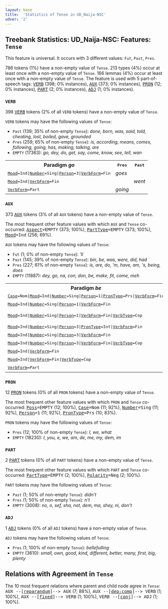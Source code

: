 ```yaml
---
layout: base
title:  'Statistics of Tense in UD_Naija-NSC'
udver: '2'
---
```


## Treebank Statistics: UD_Naija-NSC: Features: `Tense`

This feature is universal.
It occurs with 3 different values: `Fut`, `Past`, `Pres`.

786 tokens (1%) have a non-empty value of `Tense`.
213 types (4%) occur at least once with a non-empty value of `Tense`.
166 lemmas (4%) occur at least once with a non-empty value of `Tense`.
The feature is used with 5 part-of-speech tags: <tt><a href="pcm_nsc-pos-VERB.html">VERB</a></tt> (398; 0% instances), <tt><a href="pcm_nsc-pos-AUX.html">AUX</a></tt> (373; 0% instances), <tt><a href="pcm_nsc-pos-PRON.html">PRON</a></tt> (12; 0% instances), <tt><a href="pcm_nsc-pos-PART.html">PART</a></tt> (2; 0% instances), <tt><a href="pcm_nsc-pos-ADJ.html">ADJ</a></tt> (1; 0% instances).

### `VERB`

398 <tt><a href="pcm_nsc-pos-VERB.html">VERB</a></tt> tokens (2% of all `VERB` tokens) have a non-empty value of `Tense`.

`VERB` tokens may have the following values of `Tense`:

* `Past` (139; 35% of non-empty `Tense`): <em>done, born, was, said, told, cheating, lost, boiled, gave, grounded</em>
* `Pres` (259; 65% of non-empty `Tense`): <em>is, according, means, comes, following, going, has, making, talking, are</em>
* `EMPTY` (17363): <em>go, dey, do, get, say, come, know, see, tell, wan</em>

<table>
  <tr><th>Paradigm <i>go</i></th><th><tt>Pres</tt></th><th><tt>Past</tt></th></tr>
  <tr><td><tt><tt><a href="pcm_nsc-feat-Mood.html">Mood</a></tt><tt>=Ind</tt>|<tt><a href="pcm_nsc-feat-Number.html">Number</a></tt><tt>=Sing</tt>|<tt><a href="pcm_nsc-feat-Person.html">Person</a></tt><tt>=3</tt>|<tt><a href="pcm_nsc-feat-VerbForm.html">VerbForm</a></tt><tt>=Fin</tt></tt></td><td><em>goes</em></td><td></td></tr>
  <tr><td><tt><tt><a href="pcm_nsc-feat-Mood.html">Mood</a></tt><tt>=Ind</tt>|<tt><a href="pcm_nsc-feat-VerbForm.html">VerbForm</a></tt><tt>=Fin</tt></tt></td><td></td><td><em>went</em></td></tr>
  <tr><td><tt><tt><a href="pcm_nsc-feat-VerbForm.html">VerbForm</a></tt><tt>=Part</tt></tt></td><td><em>going</em></td><td></td></tr>
</table>

### `AUX`

373 <tt><a href="pcm_nsc-pos-AUX.html">AUX</a></tt> tokens (3% of all `AUX` tokens) have a non-empty value of `Tense`.

The most frequent other feature values with which `AUX` and `Tense` co-occurred: <tt><a href="pcm_nsc-feat-Aspect.html">Aspect</a></tt><tt>=EMPTY</tt> (373; 100%), <tt><a href="pcm_nsc-feat-PartType.html">PartType</a></tt><tt>=EMPTY</tt> (373; 100%), <tt><a href="pcm_nsc-feat-Mood.html">Mood</a></tt><tt>=Ind</tt> (256; 69%).

`AUX` tokens may have the following values of `Tense`:

* `Fut` (1; 0% of non-empty `Tense`): <em>'ll</em>
* `Past` (145; 39% of non-empty `Tense`): <em>bin, be, was, were, did, had</em>
* `Pres` (227; 61% of non-empty `Tense`): <em>is, are, do, 'm, have, am, 's, being, does</em>
* `EMPTY` (11887): <em>dey, go, na, con, don, be, make, fit, come, meh</em>

<table>
  <tr><th>Paradigm <i>be</i></th><th><tt>Pres</tt></th><th><tt>Past</tt></th></tr>
  <tr><td><tt><tt><a href="pcm_nsc-feat-Case.html">Case</a></tt><tt>=Nom</tt>|<tt><a href="pcm_nsc-feat-Mood.html">Mood</a></tt><tt>=Ind</tt>|<tt><a href="pcm_nsc-feat-Number.html">Number</a></tt><tt>=Sing</tt>|<tt><a href="pcm_nsc-feat-Person.html">Person</a></tt><tt>=1</tt>|<tt><a href="pcm_nsc-feat-PronType.html">PronType</a></tt><tt>=Prs</tt>|<tt><a href="pcm_nsc-feat-VerbForm.html">VerbForm</a></tt><tt>=Fin</tt></tt></td><td><em>'m</em></td><td></td></tr>
  <tr><td><tt><tt><a href="pcm_nsc-feat-Mood.html">Mood</a></tt><tt>=Ind</tt>|<tt><a href="pcm_nsc-feat-Number.html">Number</a></tt><tt>=Sing</tt>|<tt><a href="pcm_nsc-feat-Person.html">Person</a></tt><tt>=1</tt>|<tt><a href="pcm_nsc-feat-VerbForm.html">VerbForm</a></tt><tt>=Fin</tt></tt></td><td><em>'m</em></td><td><em>was</em></td></tr>
  <tr><td><tt><tt><a href="pcm_nsc-feat-Mood.html">Mood</a></tt><tt>=Ind</tt>|<tt><a href="pcm_nsc-feat-Number.html">Number</a></tt><tt>=Sing</tt>|<tt><a href="pcm_nsc-feat-Person.html">Person</a></tt><tt>=1</tt>|<tt><a href="pcm_nsc-feat-VerbForm.html">VerbForm</a></tt><tt>=Fin</tt>|<tt><a href="pcm_nsc-feat-VerbType.html">VerbType</a></tt><tt>=Cop</tt></tt></td><td><em>am, 'm</em></td><td><em>was</em></td></tr>
  <tr><td><tt><tt><a href="pcm_nsc-feat-Mood.html">Mood</a></tt><tt>=Ind</tt>|<tt><a href="pcm_nsc-feat-Number.html">Number</a></tt><tt>=Sing</tt>|<tt><a href="pcm_nsc-feat-Person.html">Person</a></tt><tt>=3</tt>|<tt><a href="pcm_nsc-feat-PronType.html">PronType</a></tt><tt>=Int</tt>|<tt><a href="pcm_nsc-feat-VerbForm.html">VerbForm</a></tt><tt>=Fin</tt></tt></td><td><em>'s</em></td><td></td></tr>
  <tr><td><tt><tt><a href="pcm_nsc-feat-Mood.html">Mood</a></tt><tt>=Ind</tt>|<tt><a href="pcm_nsc-feat-Number.html">Number</a></tt><tt>=Sing</tt>|<tt><a href="pcm_nsc-feat-Person.html">Person</a></tt><tt>=3</tt>|<tt><a href="pcm_nsc-feat-VerbForm.html">VerbForm</a></tt><tt>=Fin</tt></tt></td><td><em>is, 's</em></td><td></td></tr>
  <tr><td><tt><tt><a href="pcm_nsc-feat-Mood.html">Mood</a></tt><tt>=Ind</tt>|<tt><a href="pcm_nsc-feat-Number.html">Number</a></tt><tt>=Sing</tt>|<tt><a href="pcm_nsc-feat-Person.html">Person</a></tt><tt>=3</tt>|<tt><a href="pcm_nsc-feat-VerbForm.html">VerbForm</a></tt><tt>=Fin</tt>|<tt><a href="pcm_nsc-feat-VerbType.html">VerbType</a></tt><tt>=Cop</tt></tt></td><td><em>is</em></td><td></td></tr>
  <tr><td><tt><tt><a href="pcm_nsc-feat-Mood.html">Mood</a></tt><tt>=Ind</tt>|<tt><a href="pcm_nsc-feat-VerbForm.html">VerbForm</a></tt><tt>=Fin</tt></tt></td><td><em>are</em></td><td><em>were</em></td></tr>
  <tr><td><tt><tt><a href="pcm_nsc-feat-Mood.html">Mood</a></tt><tt>=Ind</tt>|<tt><a href="pcm_nsc-feat-VerbForm.html">VerbForm</a></tt><tt>=Fin</tt>|<tt><a href="pcm_nsc-feat-VerbType.html">VerbType</a></tt><tt>=Cop</tt></tt></td><td><em>are</em></td><td><em>were</em></td></tr>
  <tr><td><tt><tt><a href="pcm_nsc-feat-VerbForm.html">VerbForm</a></tt><tt>=Part</tt></tt></td><td><em>being</em></td><td></td></tr>
</table>

### `PRON`

12 <tt><a href="pcm_nsc-pos-PRON.html">PRON</a></tt> tokens (0% of all `PRON` tokens) have a non-empty value of `Tense`.

The most frequent other feature values with which `PRON` and `Tense` co-occurred: <tt><a href="pcm_nsc-feat-Poss.html">Poss</a></tt><tt>=EMPTY</tt> (12; 100%), <tt><a href="pcm_nsc-feat-Case.html">Case</a></tt><tt>=Nom</tt> (11; 92%), <tt><a href="pcm_nsc-feat-Number.html">Number</a></tt><tt>=Sing</tt> (11; 92%), <tt><a href="pcm_nsc-feat-Person.html">Person</a></tt><tt>=1</tt> (11; 92%), <tt><a href="pcm_nsc-feat-PronType.html">PronType</a></tt><tt>=Prs</tt> (10; 83%).

`PRON` tokens may have the following values of `Tense`:

* `Pres` (12; 100% of non-empty `Tense`): <em>I, we, what</em>
* `EMPTY` (18230): <em>I, you, e, we, am, de, me, my, dem, im</em>

### `PART`

2 <tt><a href="pcm_nsc-pos-PART.html">PART</a></tt> tokens (0% of all `PART` tokens) have a non-empty value of `Tense`.

The most frequent other feature values with which `PART` and `Tense` co-occurred: <tt><a href="pcm_nsc-feat-PartType.html">PartType</a></tt><tt>=EMPTY</tt> (2; 100%), <tt><a href="pcm_nsc-feat-Polarity.html">Polarity</a></tt><tt>=Neg</tt> (2; 100%).

`PART` tokens may have the following values of `Tense`:

* `Past` (1; 50% of non-empty `Tense`): <em>didn't</em>
* `Pres` (1; 50% of non-empty `Tense`): <em>n't</em>
* `EMPTY` (3008): <em>no, o, sef, sha, not, dem, ma, shey, ni, don't</em>

### `ADJ`

1 <tt><a href="pcm_nsc-pos-ADJ.html">ADJ</a></tt> tokens (0% of all `ADJ` tokens) have a non-empty value of `Tense`.

`ADJ` tokens may have the following values of `Tense`:

* `Pres` (1; 100% of non-empty `Tense`): <em>bellefulling</em>
* `EMPTY` (3610): <em>small, own, good, kind, different, better, many, first, big, plenty</em>

## Relations with Agreement in `Tense`

The 10 most frequent relations where parent and child node agree in `Tense`:
<tt>AUX --[<tt><a href="pcm_nsc-dep-reparandum.html">reparandum</a></tt>]--> AUX</tt> (7; 88%),
<tt>AUX --[<tt><a href="pcm_nsc-dep-dep-comp.html">dep:comp</a></tt>]--> VERB</tt> (1; 100%),
<tt>AUX --[<tt><a href="pcm_nsc-dep-fixed.html">fixed</a></tt>]--> VERB</tt> (1; 100%),
<tt>VERB --[<tt><a href="pcm_nsc-dep-conj.html">conj</a></tt>]--> ADJ</tt> (1; 100%).

